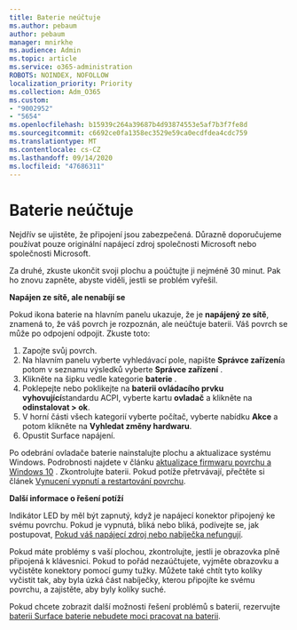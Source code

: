```yaml
---
title: Baterie neúčtuje
ms.author: pebaum
author: pebaum
manager: mnirkhe
ms.audience: Admin
ms.topic: article
ms.service: o365-administration
ROBOTS: NOINDEX, NOFOLLOW
localization_priority: Priority
ms.collection: Adm_O365
ms.custom:
- "9002952"
- "5654"
ms.openlocfilehash: b15939c264a39687b4d93874553e5af7b3f7fe8d
ms.sourcegitcommit: c6692ce0fa1358ec3529e59ca0ecdfdea4cdc759
ms.translationtype: MT
ms.contentlocale: cs-CZ
ms.lasthandoff: 09/14/2020
ms.locfileid: "47686311"
---
```

# <a name="battery-wont-charge"></a>Baterie neúčtuje

Nejdřív se ujistěte, že připojení jsou zabezpečená. Důrazně doporučujeme používat pouze originální napájecí zdroj společnosti Microsoft nebo společnosti Microsoft.

Za druhé, zkuste ukončit svoji plochu a poúčtujte ji nejméně 30 minut. Pak ho znovu zapněte, abyste viděli, jestli se problém vyřešil.

**Napájen ze sítě, ale nenabíjí se**

Pokud ikona baterie na hlavním panelu ukazuje, že je **napájený ze sítě**, znamená to, že váš povrch je rozpoznán, ale neúčtuje baterii. Váš povrch se může po odpojení odpojit. Zkuste toto:

1. Zapojte svůj povrch.
2. Na hlavním panelu vyberte vyhledávací pole, napište **Správce zařízení**a potom v seznamu výsledků vyberte **Správce zařízení** .
3. Klikněte na šipku vedle kategorie **baterie** .
4. Poklepejte nebo poklikejte na **baterii ovládacího prvku vyhovující**standardu ACPI, vyberte kartu **ovladač** a klikněte na **odinstalovat > ok**.
5. V horní části všech kategorií vyberte počítač, vyberte nabídku **Akce** a potom klikněte na **Vyhledat změny hardwaru**.
6. Opustit Surface napájení.

Po odebrání ovladače baterie nainstalujte plochu a aktualizace systému Windows. Podrobnosti najdete v článku [aktualizace firmwaru povrchu a Windows 10](https://support.microsoft.com/help/4023505) . Zkontrolujte baterii. Pokud potíže přetrvávají, přečtěte si článek [Vynucení vypnutí a restartování povrchu](https://support.microsoft.com/help/4036280/surface-force-a-shut-down-and-restart-your-surface).

**Další informace o řešení potíží**

Indikátor LED by měl být zapnutý, když je napájecí konektor připojený ke svému povrchu. Pokud je vypnutá, bliká nebo bliká, podívejte se, jak postupovat, [Pokud váš napájecí zdroj nebo nabíječka nefungují](https://support.microsoft.com/help/4484763/surface-fix-issues-with-your-power-supply). 

Pokud máte problémy s vaší plochou, zkontrolujte, jestli je obrazovka plně připojená k klávesnici. Pokud to pořád nezaúčtujete, vyjměte obrazovku a vyčistěte konektory pomocí gumy tužky. Můžete také chtít tyto kolíky vyčistit tak, aby byla úzká část nabíječky, kterou připojíte ke svému povrchu, a zajistěte, aby byly kolíky suché.

Pokud chcete zobrazit další možnosti řešení problémů s baterií, rezervujte [baterii Surface baterie nebudete moci pracovat na baterii](https://support.microsoft.com/help/4023536/surface-surface-battery-wont-charge).
